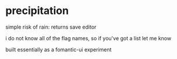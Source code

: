# precipitation

simple risk of rain: returns save editor

i do not know all of the flag names, so if you've got a list let me know

built essentially as a fomantic-ui experiment

